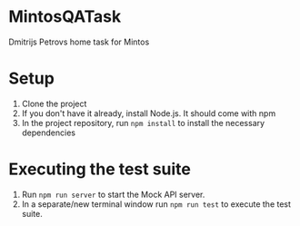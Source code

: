 # MintosQATask

Dmitrijs Petrovs home task for Mintos

# Setup

1. Clone the project
2. If you don't have it already, install Node.js. It should come with npm
3. In the project repository, run `npm install` to install the necessary dependencies

# Executing the test suite

1. Run `npm run server` to start the Mock API server.
2. In a separate/new terminal window run `npm run test` to execute the test suite.
